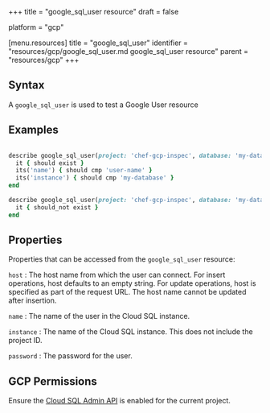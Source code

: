 +++
title = "google_sql_user resource"
draft = false

platform = "gcp"

[menu.resources]
    title = "google_sql_user"
    identifier = "resources/gcp/google_sql_user.md google_sql_user resource"
    parent = "resources/gcp"
+++

## Syntax

A `google_sql_user` is used to test a Google User resource

## Examples

```ruby

describe google_sql_user(project: 'chef-gcp-inspec', database: 'my-database', name: 'user-name', host: "example.com") do
  it { should exist }
  its('name') { should cmp 'user-name' }
  its('instance') { should cmp 'my-database' }
end

describe google_sql_user(project: 'chef-gcp-inspec', database: 'my-database', name: "nonexistent", host: "example.com") do
  it { should_not exist }
end
```

## Properties

Properties that can be accessed from the `google_sql_user` resource:

`host`
: The host name from which the user can connect. For insert operations, host defaults to an empty string. For update operations, host is specified as part of the request URL. The host name cannot be updated after insertion.

`name`
: The name of the user in the Cloud SQL instance.

`instance`
: The name of the Cloud SQL instance. This does not include the project ID.

`password`
: The password for the user.

## GCP Permissions

Ensure the [Cloud SQL Admin API](https://console.cloud.google.com/apis/library/sqladmin.googleapis.com/) is enabled for the current project.
